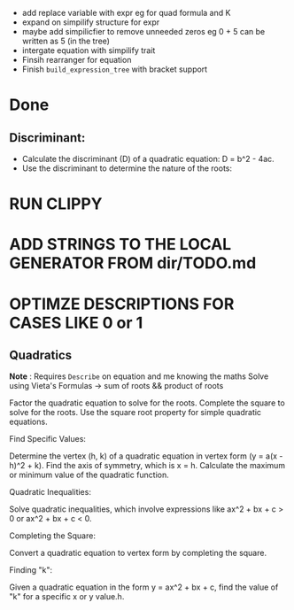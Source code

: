 - add replace variable with expr eg for quad formula and K 
- expand on simpilify structure for expr
- maybe add simpilicfier to remove unneeded zeros eg 0 + 5 can be written as 5 (in the tree)
- intergate equation with simpilify trait
- Finsih rearranger for equation
- Finish `build_expression_tree` with bracket support

# Done

## Discriminant:

- Calculate the discriminant (D) of a quadratic equation: D = b^2 - 4ac. 
- Use the discriminant to determine the nature of the roots:


# RUN CLIPPY
# ADD STRINGS TO THE LOCAL GENERATOR FROM dir/TODO.md 

# OPTIMZE DESCRIPTIONS FOR CASES LIKE 0 or 1 

## Quadratics 

**Note** : Requires `Describe` on equation and me knowing the maths
Solve using Vieta's Formulas  -> sum of roots && product of roots

Factor the quadratic equation to solve for the roots.
Complete the square to solve for the roots.
Use the square root property for simple quadratic equations.

Find Specific Values:

Determine the vertex (h, k) of a quadratic equation in vertex form (y = a(x - h)^2 + k).
Find the axis of symmetry, which is x = h.
Calculate the maximum or minimum value of the quadratic function.
 
Quadratic Inequalities:

Solve quadratic inequalities, which involve expressions like ax^2 + bx + c > 0 or ax^2 + bx + c < 0.

Completing the Square:

Convert a quadratic equation to vertex form by completing the square.

Finding "k":

Given a quadratic equation in the form y = ax^2 + bx + c, find the value of "k" for a specific x or y value.h.